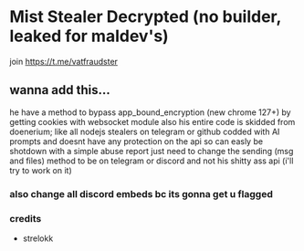 
# Mist Stealer Decrypted (no builder, leaked for maldev's)

join https://t.me/vatfraudster

## wanna add this...
he have a method to bypass app_bound_encryption (new chrome 127+) by getting cookies with websocket module
also his entire code is skidded from doenerium; like all nodejs stealers on telegram or github
codded with AI prompts and doesnt have any protection on the api so can easly be shotdown with a simple abuse report
just need to change the sending (msg and files) method to be on telegram or discord and not his shitty ass api (i'll try to work on it)

### also change all discord embeds bc its gonna get u flagged

### credits
- strelokk
